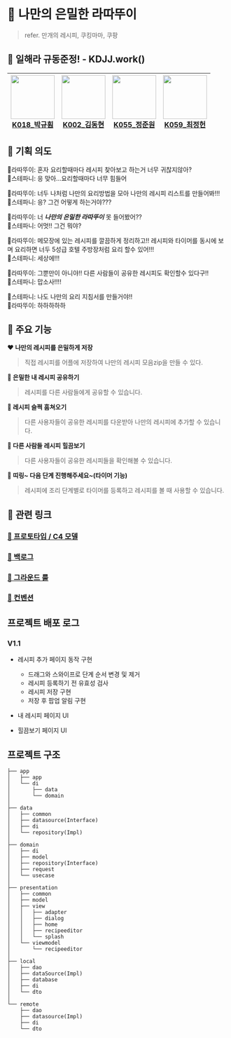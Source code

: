 # 🍝 나만의 은밀한 라따뚜이

> refer. 만개의 레시피, 쿠킹마마, 쿠팡

## 🍰 일해라 규동준정! - KDJJ.work()

| <a href="https://github.com/svclaw2000"><img src="https://avatars.githubusercontent.com/u/46339857?v=4" width=100/><br><center>K018\_박규훤</center></a> | <a href="https://github.com/dongkey1198"><img src="https://avatars.githubusercontent.com/u/51209390?v=4" width=100/><br><center>K002\_김동현</center></a> | <a href="https://github.com/azzyjk"><img src="https://avatars.githubusercontent.com/u/56161518?v=4" width=100/><br><center>K055\_정준원</center></a> | <a href="https://github.com/Jeong-heon2"><img src="https://avatars.githubusercontent.com/u/55446114?v=4" width=100/><br><center>K059\_최정헌</center></a> |
| :------------------------------------------------------------------------------------------------------------------------------------------------------: | :-------------------------------------------------------------------------------------------------------------------------------------------------------: | :--------------------------------------------------------------------------------------------------------------------------------------------------: | :-------------------------------------------------------------------------------------------------------------------------------------------------------: |

## 🥩 기획 의도

👨라따뚜이: 혼자 요리할때마다 레시피 찾아보고 하는거 너무 귀찮지않아?  
👧스테파니: 응 맞아...요리할때마다 너무 힘들어

👨라따뚜이: 너두 나처럼 나만의 요리방법을 모아 나만의 레시피 리스트를 만들어봐!!!  
👧스테파니: 응? 그건 어떻게 하는거야???

👨라따뚜이: 너 **_나만의 은밀한 라따뚜이_** 못 들어봤어??  
👧스테파니: 어멋!! 그건 뭐야?

👨라따뚜이: 메모장에 있는 레시피를 깔끔하게 정리하고!! 레시피와 타이머를 동시에 보며 요리하면 너두 5성급 호텔 주방장처럼 요리 할수 있어!!!  
👧스테파니: 세상에!!!

👨라따뚜이: 그뿐만이 아니야!! 다른 사람들이 공유한 레시피도 확인할수 있다구!!  
👧스테파니: 맙소사!!!!

👧스테파니: 나도 나만의 요리 지침서를 만들거야!!  
👨라따뚜이: 하하하하하

## 🍖 주요 기능

**❤ 나만의 레시피를 은밀하게 저장**

> 직접 레시피를 어플에 저장하여 나만의 레시피 모음zip을 만들 수 있다.

**🧡 은밀한 내 레시피 공유하기**

> 레시피를 다른 사람들에게 공유할 수 있습니다.

**💛 레시피 슬쩍 훔쳐오기**

> 다른 사용자들이 공유한 레시피를 다운받아 나만의 레시피에 추가할 수 있습니다.

**💚 다른 사람들 레시피 힐끔보기**

> 다른 사용자들이 공유한 레시피들을 확인해볼 수 있습니다.

**💙 띠링~ 다음 단계 진행해주세요~(타이머 기능)**

> 레시피에 조리 단계별로 타이머를 등록하고 레시피를 볼 때 사용할 수 있습니다.

## 🌮 관련 링크

### [💜 프로토타입 / C4 모델](https://www.figma.com/file/cHfiiAwilyKdbPcO7KgWmu/%EB%82%98%EB%A7%8C%EC%9D%98-%EC%9D%80%EB%B0%80%ED%95%9C-%EB%9D%BC%EB%94%B0%EB%9A%9C%EC%9D%B4%E2%9D%A4?node-id=64%3A9879)

### [🤎 백로그](https://docs.google.com/spreadsheets/d/1vEL1eakho71AsXfejBZ_s8rf3ol1djSEHNhL8YVzziU/edit?usp=sharing)

### [🖤 그라운드 룰](https://github.com/boostcampwm-2021/Android08-Ratatouille/wiki/Ground-Rules)

### [🤍 컨벤션](https://github.com/boostcampwm-2021/Android08-Ratatouille/wiki/Convention)

## 프로젝트 배포 로그

### V1.1

- 레시피 추가 페이지 동작 구현

  - 드래그와 스와이프로 단계 순서 변경 및 제거
  - 레시피 등록하기 전 유효성 검사
  - 레시피 저장 구현
  - 저장 후 팝업 알림 구현

- 내 레시피 페이지 UI

- 힐끔보기 페이지 UI

## 프로젝트 구조
```
├── app
│   ├── app
│   └── di 
│       ├── data 
│       └── domain
│
├── data
│   ├── common
│   ├── datasource(Interface)
│   ├── di
│   └── repository(Impl)
│
├── domain
│   ├── di
│   ├── model
│   ├── repository(Interface)
│   ├── request
│   └── usecase
│
├── presentation
│   ├── common
│   ├── model
│   ├── view
│   │   ├── adapter
│   │   ├── dialog
│   │   ├── home
│   │   ├── recipeeditor
│   │   └── splash
│   └── viewmodel
│       └── recipeeditor
│
├── local
│   ├── dao
│   ├── dataSource(Impl)
│   ├── database
│   ├── di
│   └── dto
│
└── remote
    ├── dao
    ├── datasource(Impl)
    ├── di
    └── dto
```

